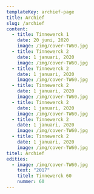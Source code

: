 ```yaml
---
templateKey: archief-page
title: Archief
slug: /archief
content:
  - title: Tinnewerck 1
    date: 20 juni, 2020
    image: /img/cover-TW60.jpg
  - title: Tinnewerck 2
    date: 1 januari, 2020
    image: /img/cover-TW60.jpg
  - title: Tinnewerck 2
    date: 1 januari, 2020
    image: /img/cover-TW60.jpg
  - title: Tinnewerck 2
    date: 1 januari, 2020
    image: /img/cover-TW60.jpg
  - title: Tinnewerck 2
    date: 1 januari, 2020
    image: /img/cover-TW60.jpg
  - title: Tinnewerck 2
    date: 1 januari, 2020
    image: /img/cover-TW60.jpg
  - title: Tinnewerck 2
    date: 1 januari, 2020
    image: /img/cover-TW60.jpg
titel: Archief
edities:
  - image: /img/cover-TW60.jpg
    text: "2017"
    titel: Tinnewerck 60
    nummer: 60
---
```

